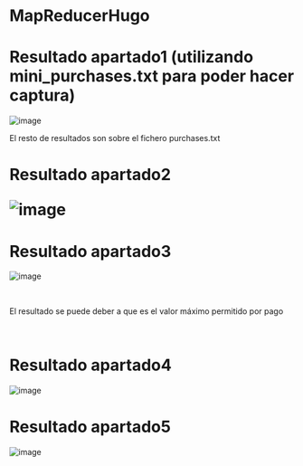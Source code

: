 # MapReducerHugo<br>
<h1>Resultado apartado1 (utilizando mini_purchases.txt para poder hacer captura)</h1>

![image](https://user-images.githubusercontent.com/92920783/206908548-7bc9d73a-2090-4cd1-919d-a687d954fdcd.png)
<br>

El resto de resultados son sobre el fichero purchases.txt

<h1>Resultado apartado2 
  
![image](https://user-images.githubusercontent.com/92920783/206909515-0d014041-512d-4447-973d-008ea1ca6cbf.png)
  
<h1>Resultado apartado3</h1>
  
![image](https://user-images.githubusercontent.com/92920783/206923926-bd329e4d-e1fb-4778-9a03-c703a3cd6d26.png)

<br>  
  
El resultado se puede deber a que es el valor máximo permitido por pago
  
<br>

<h1>Resultado apartado4</h1> 
  
![image](https://user-images.githubusercontent.com/92920783/206916668-91577bb2-aa91-4748-b9cd-24c5a9eecd2a.png)
  
<h1>Resultado apartado5</h1>
  
![image](https://user-images.githubusercontent.com/92920783/206922913-a0d2d609-9ca4-4eac-b3f0-d37058d902f4.png)
  

